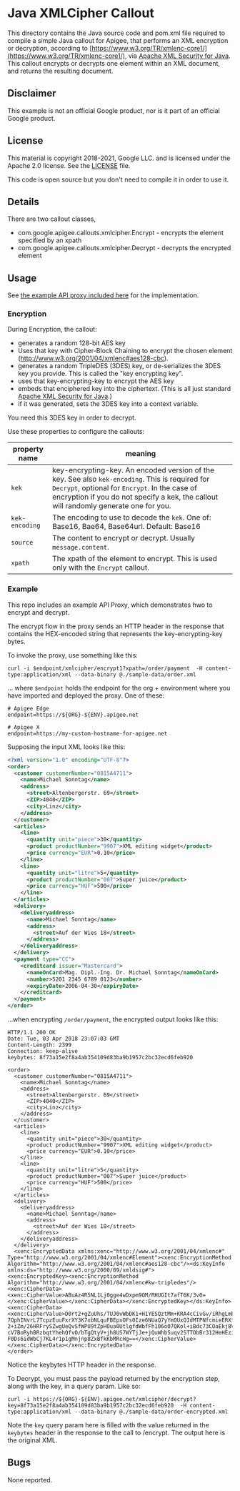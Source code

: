 # Java XMLCipher Callout

This directory contains the Java source code and pom.xml file required
to compile a simple Java callout for Apigee, that performs an
XML encryption or decryption, according to [https://www.w3.org/TR/xmlenc-core1/](https://www.w3.org/TR/xmlenc-core1/), via [Apache XML Security for Java](http://santuario.apache.org/).
This callout encrypts or decrypts one element
within an XML document, and returns the resulting document.

## Disclaimer

This example is not an official Google product, nor is it part of an official Google product.

## License

This material is copyright 2018-2021, Google LLC.
and is licensed under the Apache 2.0 license. See the [LICENSE](LICENSE) file.

This code is open source but you don't need to compile it in order to use it.

## Details

There are two callout classes,

* com.google.apigee.callouts.xmlcipher.Encrypt - encrypts the element specified by an xpath
* com.google.apigee.callouts.xmlcipher.Decrypt - decrypts the encrypted element


## Usage

See [the example API proxy included here](./bundle) for the implementation.

### Encryption

During Encryption, the callout:

* generates a random 128-bit AES key
* Uses that key with Cipher-Block Chaining to encrypt the chosen element (http://www.w3.org/2001/04/xmlenc#aes128-cbc).
* generates a random TripleDES (3DES) key, or de-serializes the 3DES key you provide. This is called the "key encrypting key".
* uses that key-encrypting-key to encrypt the AES key
* embeds that enciphered key into the ciphertext. (This is all just standard [Apache XML Security for Java](http://santuario.apache.org/).)
* if it was generated, sets the 3DES key into a context variable.

You need this 3DES key in order to decrypt.


Use these properties to configure the callouts:

| property name  | meaning                                          |
| -------------- | ------------------------------------------------ |
| `kek`          | key-encrypting-key. An encoded version of the key.  See also `kek-encoding`.  This is required for `Decrypt`, optional for `Encrypt`. In the case of encryption if you do not specify a kek, the callout will randomly generate one for you. |
| `kek-encoding` | The encoding to use to decode the `kek`.  One of: Base16, Bae64, Base64url.  Default: Base16 |
| `source`       | The content to encrypt or decrypt.  Usually `message.content`. |
| `xpath`        | The xpath of the element to encrypt.  This is used only with the `Encrypt` callout. |


### Example

This repo includes an example API Proxy, which demonstrates hwo to encrypt and decrypt.

The encrypt flow in the proxy sends an HTTP header in the response
that contains the HEX-encoded string that represents the key-encrypting-key
bytes.

To invoke the proxy, use something like this:

```
curl -i $endpoint/xmlcipher/encrypt1?xpath=/order/payment  -H content-type:application/xml --data-binary @./sample-data/order.xml
```

... where `$endpoint` holds the endpoint for the org + environment where you have imported and deployed the proxy. One of these:
```
# Apigee Edge
endpoint=https://${ORG}-${ENV}.apigee.net

# Apigee X
endpoint=https://my-custom-hostname-for-apigee.net

```

Supposing the input XML looks like this:

```xml
<?xml version="1.0" encoding="UTF-8"?>
<order>
  <customer customerNumber="0815A4711">
    <name>Michael Sonntag</name>
    <address>
      <street>Altenbergerstr. 69</street>
      <ZIP>4040</ZIP>
      <city>Linz</city>
    </address>
  </customer>
  <articles>
    <line>
      <quantity unit="piece">30</quantity>
      <product productNumber="9907">XML editing widget</product>
      <price currency="EUR">0.10</price>
    </line>
    <line>
      <quantity unit="litre">5</quantity>
      <product productNumber="007">Super juice</product>
      <price currency="HUF">500</price>
    </line>
  </articles>
  <delivery>
    <deliveryaddress>
      <name>Michael Sonntag</name>
      <address>
        <street>Auf der Wies 18</street>
      </address>
    </deliveryaddress>
  </delivery>
  <payment type="CC">
    <creditcard issuer="Mastercard">
      <nameOnCard>Mag. Dipl.-Ing. Dr. Michael Sonntag</nameOnCard>
      <number>5201 2345 6789 0123</number>
      <expiryDate>2006-04-30</expiryDate>
    </creditcard>
  </payment>
</order>
```

...when encrypting `/order/payment`, the encrypted output looks like this:

```
HTTP/1.1 200 OK
Date: Tue, 03 Apr 2018 23:07:03 GMT
Content-Length: 2399
Connection: keep-alive
keybytes: 8f73a15e2f8a4ab354109d83ba9b1957c2bc32ecd6feb920

<order>
  <customer customerNumber="0815A4711">
    <name>Michael Sonntag</name>
    <address>
      <street>Altenbergerstr. 69</street>
      <ZIP>4040</ZIP>
      <city>Linz</city>
    </address>
  </customer>
  <articles>
    <line>
      <quantity unit="piece">30</quantity>
      <product productNumber="9907">XML editing widget</product>
      <price currency="EUR">0.10</price>
    </line>
    <line>
      <quantity unit="litre">5</quantity>
      <product productNumber="007">Super juice</product>
      <price currency="HUF">500</price>
    </line>
  </articles>
  <delivery>
    <deliveryaddress>
      <name>Michael Sonntag</name>
      <address>
        <street>Auf der Wies 18</street>
      </address>
    </deliveryaddress>
  </delivery>
  <xenc:EncryptedData xmlns:xenc="http://www.w3.org/2001/04/xmlenc#" Type="http://www.w3.org/2001/04/xmlenc#Element"><xenc:EncryptionMethod Algorithm="http://www.w3.org/2001/04/xmlenc#aes128-cbc"/><ds:KeyInfo xmlns:ds="http://www.w3.org/2000/09/xmldsig#">
<xenc:EncryptedKey><xenc:EncryptionMethod Algorithm="http://www.w3.org/2001/04/xmlenc#kw-tripledes"/><xenc:CipherData><xenc:CipherValue>ABuAz4R5NL1Lj0gge4wDxpm9OM/RHUGIt7afT6K/3v0=</xenc:CipherValue></xenc:CipherData></xenc:EncryptedKey></ds:KeyInfo><xenc:CipherData><xenc:CipherValue>D0rt2+gZuUhs/TUJ0vWbDK1+H1YESQztMm+KRA4cCivGv/iRhgLmbznYcBdUuVbaPHLfAXhVL892&#xD;
7QphINvrL7TcpzEuuFxrXY3K7xbNLquFBEpxOFs0Ize6NUaQ7yYmOUxQIdMTPNfcmieERXfv38d0&#xD;
2+iZm/26HRFrySZwgUeQvSfWPU9tZpHOua0UtlgfdWbfFh106oO7QKol+iBdc73COaEkj8V9vQwK&#xD;
cV7BoRyhBRzbqtYhehQfvO/bTgQtyV+jh8US7WYTjJe+jQuWhbSuqv2STTObBr312HeHEzixPS2O&#xD;
F0Ds6idWbCj7KL4r1p1gMnjnp8ZxBfkKbMRcHg==</xenc:CipherValue></xenc:CipherData></xenc:EncryptedData>
</order>
```


Notice the keybytes  HTTP header in the response.



To Decrypt, you must pass the payload returned by the encryption step, along with the key, in a query param. Like so:

```
curl -i https://${ORG}-${ENV}.apigee.net/xmlcipher/decrypt?key=8f73a15e2f8a4ab354109d83ba9b1957c2bc32ecd6feb920  -H content-type:application/xml --data-binary @./sample-data/order-encrypted.xml
```

Note the `key` query param here is filled with the value returned in the `keybytes` header in the response to the call to /encrypt. The output here is the original XML.


## Bugs

None reported.
